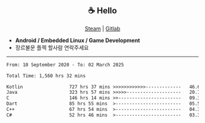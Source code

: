 <h2 align="center"> ☕ Hello </h2>

<p align="center">
  <a href="https://steamcommunity.com/id/Niforances/">Steam</a> |
  <a href="https://gitlab.com/niforances">Gitlab</a>
</p>

 - **Android / Embedded Linux / Game Development**
 - 장르불문 플젝 할사람 연락주세요

------

<!--START_SECTION:waka-->

```txt
From: 10 September 2020 - To: 02 March 2025

Total Time: 1,560 hrs 32 mins

Kotlin                 727 hrs 37 mins >>>>>>>>>>>>-------------   46.63 %
Java                   323 hrs 57 mins >>>>>--------------------   20.76 %
C                      146 hrs 14 mins >>-----------------------   09.37 %
Dart                   85 hrs 55 mins  >------------------------   05.51 %
C++                    67 hrs 54 mins  >------------------------   04.35 %
C#                     52 hrs 46 mins  >------------------------   03.38 %
```

<!--END_SECTION:waka-->
